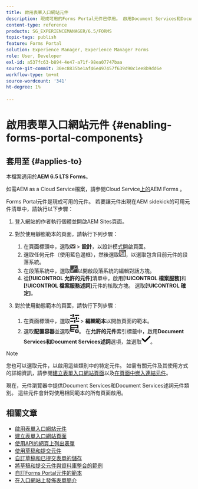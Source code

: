 ```yaml
---
title: 啟用表單入口網站元件
description: 現成可用的Forms Portal元件已停用。 啟用Document Services和Document Services述詞群組以啟用Forms Portal元件。
content-type: reference
products: SG_EXPERIENCEMANAGER/6.5/FORMS
topic-tags: publish
feature: Forms Portal
solution: Experience Manager, Experience Manager Forms
role: User, Developer
exl-id: a537fc63-b894-4e47-a71f-98ea07747baa
source-git-commit: 30ec8835be1af46e497457f639d90c1ee8b9dd6e
workflow-type: tm+mt
source-wordcount: '341'
ht-degree: 1%

---
```


# 啟用表單入口網站元件 {#enabling-forms-portal-components}

## 套用至 {#applies-to}

本檔案適用於&#x200B;**AEM 6.5 LTS Forms**。

如需AEM as a Cloud Service檔案，請參閱Cloud Service[上的](https://experienceleague.adobe.com/docs/experience-manager-cloud-service/content/forms/adaptive-forms-authoring/authoring-adaptive-forms-foundation-components/configure-forms-portal.html)AEM Forms 。

Forms Portal元件是現成可用的元件。 若要讓元件出現在AEM sidekick的可用元件清單中，請執行以下步驟：

1. 登入網站的作者執行個體並開啟AEM Sites頁面。

1. 對於使用靜態範本的頁面，請執行下列步驟：

   1. 在頁面標頭中，選取![畫佈下拉式清單](assets/canvas-drop-down.png) > **設計**，以設計模式開啟頁面。
   1. 選取任何元件（使用藍色邊框），然後選取![欄位層級](assets/field-level.png)，以選取包含目前元件的段落系統。
   1. 在段落系統中，選取![settings_icon](assets/settings_icon.png)以開啟段落系統的編輯對話方塊。
   1. 從&#x200B;**[!UICONTROL 允許的元件]**&#x200B;清單中，啟用&#x200B;**[!UICONTROL 檔案服務]**&#x200B;和&#x200B;**[!UICONTROL 檔案服務述詞]**&#x200B;元件的核取方塊。 選取&#x200B;**[!UICONTROL 確定]**。

1. 對於使用動態範本的頁面，請執行下列步驟：

   1. 在頁面標頭中，選取![屬性](assets/properties.png) > **編輯範本**&#x200B;以開啟頁面的範本。
   1. 選取&#x200B;**配置容器**&#x200B;並選取![FeedManagement](/help/forms/using/assets/feedmanagement.png)。 在&#x200B;**允許的元件**&#x200B;索引標籤中，啟用&#x200B;**Document Services和Document Services述詞**&#x200B;選項，並選取![aem_6_3_forms_save](assets/aem_6_3_forms_save.png)。

>[!NOTE]
>
>您也可以選取元件，以啟用這些類別中的特定元件。 如需有關元件及其使用方式的詳細資訊，請參閱[建立表單入口網站頁面](/help/forms/using/creating-form-portal-page.md)以及[在頁面中嵌入連結元件](/help/forms/using/embedding-link-component-page.md)。

現在，元件瀏覽器中提供Document Services和Document Services述詞元件類別。 這些元件會針對使用相同範本的所有頁面啟用。

## 相關文章

* [啟用表單入口網站元件](/help/forms/using/enabling-forms-portal-components.md)
* [建立表單入口網站頁面](/help/forms/using/creating-form-portal-page.md)
* [使用API的網頁上列出表單](/help/forms/using/listing-forms-webpage-using-apis.md)
* [使用草稿和提交元件](/help/forms/using/draft-submission-component.md)
* [自訂草稿和已提交表單的儲存](/help/forms/using/draft-submission-component.md)
* [將草稿和提交元件與資料庫整合的範例](/help/forms/using/integrate-draft-submission-database.md)
* [自訂Forms Portal元件的範本](/help/forms/using/customizing-templates-forms-portal-components.md)
* [在入口網站上發佈表單簡介](/help/forms/using/introduction-publishing-forms.md)
